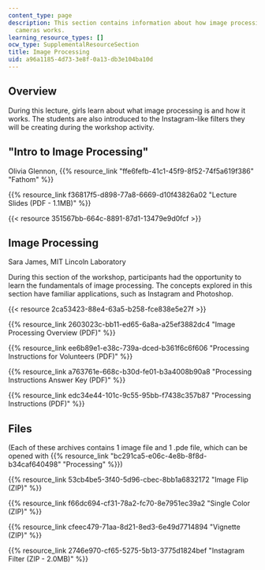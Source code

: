 ```yaml
---
content_type: page
description: This section contains information about how image processing in digital
  cameras works.
learning_resource_types: []
ocw_type: SupplementalResourceSection
title: Image Processing
uid: a96a1185-4d73-3e8f-0a13-db3e104ba10d
---
```


Overview
--------

During this lecture, girls learn about what image processing is and how it works. The students are also introduced to the Instagram-like filters they will be creating during the workshop activity.

"Intro to Image Processing"
---------------------------

Olivia Glennon, {{% resource_link "ffe6fefb-41c1-45f9-8f52-74f5a619f386" "Fathom" %}}

{{% resource_link f36817f5-d898-77a8-6669-d10f43826a02 "Lecture Slides (PDF - 1.1MB)" %}}

{{< resource 351567bb-664c-8891-87d1-13479e9d0fcf >}}

Image Processing
----------------

Sara James, MIT Lincoln Laboratory

During this section of the workshop, participants had the opportunity to learn the fundamentals of image processing. The concepts explored in this section have familiar applications, such as Instagram and Photoshop.

{{< resource 2ca53423-88e4-63a5-b258-fce838e5e27f >}}

{{% resource_link 2603023c-bb11-ed65-6a8a-a25ef3882dc4 "Image Processing Overview (PDF)" %}}

{{% resource_link ee6b89e1-e38c-739a-dced-b361f6c6f606 "Processing Instructions for Volunteers (PDF)" %}}

{{% resource_link a763761e-668c-b30d-fe01-b3a4008b90a8 "Processing Instructions Answer Key (PDF)" %}}

{{% resource_link edc34e44-101c-9c55-95bb-f7438c357b87 "Processing Instructions (PDF)" %}}

Files
-----

(Each of these archives contains 1 image file and 1 .pde file, which can be opened with {{% resource_link "bc291ca5-e06c-4e8b-8f8d-b34caf640498" "Processing" %}})

{{% resource_link 53cb4be5-3f40-5d96-cbec-8bb1a6832172 "Image Flip (ZIP)" %}}

{{% resource_link f66dc694-cf31-78a2-fc70-8e7951ec39a2 "Single Color (ZIP)" %}}

{{% resource_link cfeec479-71aa-8d21-8ed3-6e49d7714894 "Vignette (ZIP)" %}}

{{% resource_link 2746e970-cf65-5275-5b13-3775d1824bef "Instagram Filter (ZIP - 2.0MB)" %}}